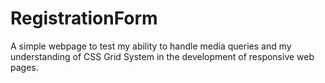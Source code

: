 # RegistrationForm
A simple webpage to test my ability to handle media queries and my understanding of CSS Grid System in the development of responsive web pages. 
